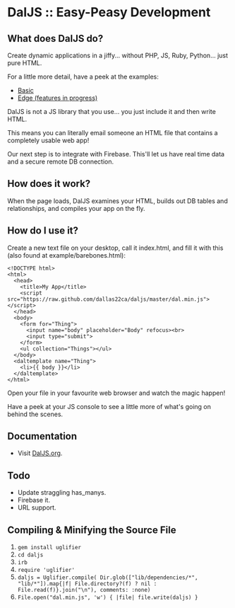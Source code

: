 # DalJS :: Easy-Peasy Development

## What does DalJS do?

Create dynamic applications in a jiffy... without PHP, JS, Ruby, Python... just pure HTML.

For a little more detail, have a peek at the examples:
- [Basic](https://rawgithub.com/dallas22ca/daljs/master/examples/basic.html)
- [Edge (features in progress)](https://rawgithub.com/dallas22ca/daljs/master/examples/edge.html)

DalJS is not a JS library that you use... you just include it and then write HTML.

This means you can literally email someone an HTML file that contains a completely usable web app!

Our next step is to integrate with Firebase. This'll let us have real time data and a secure remote DB connection.

## How does it work?

When the page loads, DalJS examines your HTML, builds out DB tables and relationships, and compiles your app on the fly.

## How do I use it?

Create a new text file on your desktop, call it index.html, and fill it with this (also found at example/barebones.html):

```
<!DOCTYPE html>
<html>
  <head>
    <title>My App</title>
    <script src="https://raw.github.com/dallas22ca/daljs/master/dal.min.js"></script>
  </head>
  <body>
    <form for="Thing">
      <input name="body" placeholder="Body" refocus><br>
      <input type="submit">
    </form>
    <ul collection="Things"></ul>
  </body>
  <daltemplate name="Thing">
    <li>{{ body }}</li>
  </daltemplate>
</html>
```

Open your file in your favourite web browser and watch the magic happen!

Have a peek at your JS console to see a little more of what's going on behind the scenes.

## Documentation
- Visit [DalJS.org](http://daljs.org).

## Todo
- Update straggling has_manys.
- Firebase it.
- URL support.

## Compiling & Minifying the Source File

1. `gem install uglifier`
2. `cd daljs`
3. `irb`
4. `require 'uglifier'`
5. `daljs = Uglifier.compile( Dir.glob(["lib/dependencies/*", "lib/*"]).map{|f| File.directory?(f) ? nil : File.read(f)}.join("\n"), comments: :none)`
6. `File.open("dal.min.js", 'w') { |file| file.write(daljs) }`